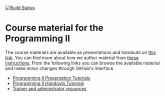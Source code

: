 [![Build Status](https://travis-ci.org/codeandwork/courses.svg?branch=master)](https://travis-ci.org/codeandwork/courses)

# Course material for the Programming II

The course materials are available as presentations and handouts on [this link](https://stefanos1316.github.io/web/tutorials-p.html).
You can find more about how we author material from [these instructions](courses/admin/authoring.md).
From the following links you can browse the available material and make minor changes through GitHub's interface.

* [Programming II Presentation Tutorials](https://stefanos1316.github.io/web/tutorials-p.html)
* [Programming II Handouts Tutorials](https://stefanos1316.github.io/web/tutorials.html)
* [Trainer and administrator resources](courses/admin.md)
